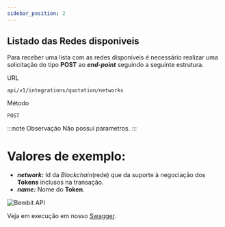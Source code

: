 ```yaml
---
sidebar_position: 2
---
```


## Listado das Redes disponiveis

Para receber uma lista com as redes disponiveis é necessário realizar uma solicitação do tipo **POST** ao ***end-point*** seguindo a seguinte estrutura.

URL
```
api/v1/integrations/quotation/networks
```

Método
```
POST
```

:::note Observação
Não possui parametros.
:::

# Valores de exemplo:

- ***network:*** Id da *Blockchain*(rede) que da suporte à negociação dos **Tokens** inclusos na transação.
- ***name:*** Nome do **Token**.

![Bembit API](/img/bembit_api_networks_value.png "Example value")

Veja em execução em nosso [Swagger](https://api.bembit.com/docs/#/Quotation/post_integrations_quote).